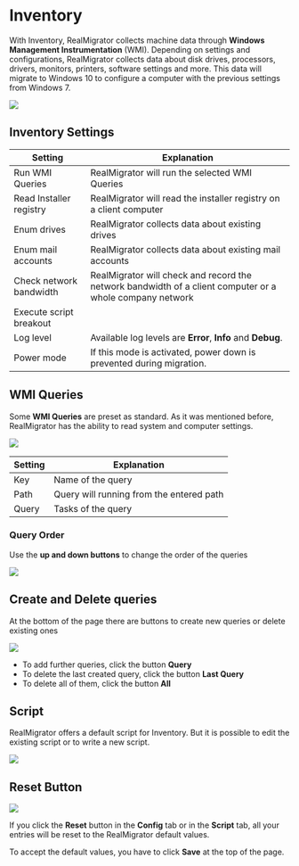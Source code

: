 # Inventory

With Inventory, RealMigrator collects machine data through **Windows Management Instrumentation** (WMI). Depending on settings and configurations, RealMigrator collects data about disk drives, processors, drivers, monitors, printers, software settings and more. This data will migrate to Windows 10 to configure a computer with the previous settings from Windows 7.

![](../.gitbook/assets/Inventory1.PNG)

## Inventory Settings

| Setting                 | Explanation                                                                                              |
| ----------------------- | -------------------------------------------------------------------------------------------------------- |
| Run WMI Queries         | RealMigrator will run the selected WMI Queries                                                           |
| Read Installer registry | RealMigrator will read the installer registry on a client computer                                       |
| Enum drives             | RealMigrator collects data about existing drives                                                         |
| Enum mail accounts      | RealMigrator collects data about existing mail accounts                                                  |
| Check network bandwidth | RealMigrator will check and record the network bandwidth of a client computer or a whole company network |
| Execute script breakout |                                                                                                          |
| Log level               | Available log levels are **Error**, **Info** and **Debug**.                                              |
| Power mode              | If this mode is activated, power down is prevented during migration.                                     |

## WMI Queries

Some **WMI Queries** are preset as standard. As it was mentioned before, RealMigrator has the ability to read system and computer settings.

![](../.gitbook/assets/Inventory2.PNG)

| Setting | Explanation                              |
| ------- | ---------------------------------------- |
| Key     | Name of the query                        |
| Path    | Query will running from the entered path |
| Query   | Tasks of the query                       |

### Query Order

Use the **up and down buttons** to change the order of the queries

![](../.gitbook/assets/Inventory3.PNG)

## Create and Delete queries

At the bottom of the page there are buttons to create new queries or delete existing ones

![](../.gitbook/assets/Inventory4.PNG)

* To add further queries, click the button **Query**
* To delete the last created query, click the button **Last Query**
* To delete all of them, click the button **All**

## Script

RealMigrator offers a default script for Inventory. But it is possible to edit the existing script or to write a new script.

![](../.gitbook/assets/Inventory5.PNG)

## Reset Button

![](../.gitbook/assets/resetbutton.PNG)

If you click the **Reset** button in the **Config** tab or in the **Script** tab, all your entries will be reset to the RealMigrator default values.

To accept the default values, you have to click **Save** at the top of the page.
